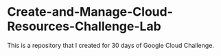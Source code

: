 # Create-and-Manage-Cloud-Resources-Challenge-Lab
This is a repository that I created for 30 days of Google Cloud Challenge.
